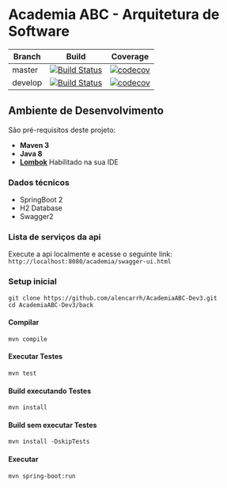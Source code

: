 # Academia ABC - Arquitetura de Software

| Branch | Build | Coverage |
| ------------- |:-------------:|:-------------:|
| master | [![Build Status](https://travis-ci.org/alencarrh/AcademiaABC-Dev3.svg?branch=master)](https://travis-ci.org/alencarrh/AcademiaABC-Dev3) | [![codecov](https://codecov.io/gh/alencarrh/AcademiaABC-Dev3/branch/master/graph/badge.svg)](https://codecov.io/gh/alencarrh/AcademiaABC-Dev3)
| develop | [![Build Status](https://travis-ci.org/alencarrh/AcademiaABC-Dev3.svg?branch=develop)](https://travis-ci.org/alencarrh/AcademiaABC-Dev3) | [![codecov](https://codecov.io/gh/alencarrh/AcademiaABC-Dev3/branch/develop/graph/badge.svg)](https://codecov.io/gh/alencarrh/AcademiaABC-Dev3)


## Ambiente de Desenvolvimento

São pré-requisitos deste projeto:

* **Maven 3**
* **Java 8**
* **[Lombok](https://projectlombok.org/)** Habilitado na sua IDE

### Dados técnicos

- SpringBoot 2
- H2 Database
- Swagger2

### Lista de serviços da api

Execute a api localmente e acesse o seguinte link:
`http://localhost:8080/academia/swagger-ui.html`

### Setup inicial
```
git clone https://github.com/alencarrh/AcademiaABC-Dev3.git
cd AcademiaABC-Dev3/back
```

#### Compilar
```
mvn compile
```

#### Executar Testes
```
mvn test
```

#### Build executando Testes
```
mvn install
```

#### Build sem executar Testes
```
mvn install -DskipTests
```

#### Executar
```
mvn spring-boot:run
```